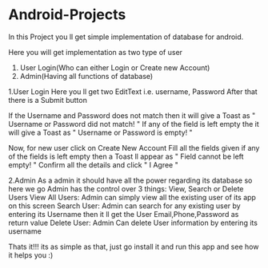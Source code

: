 # Android-Projects

In this Project you ll get simple implementation of database for android.

Here  you will get implementation as two type of user 
1. User Login(Who can either Login or Create new Account)
2. Admin(Having all functions of database)

1.User Login
Here you ll get two EditText i.e. username, Password
After that there is a Submit button 

If the Username and Password does not match then it will give a Toast as " Username or Password did not match! "
If any of the field is left empty the it will give a Toast as " Username or Password is empty! "

Now, for new user click on Create New Account
Fill all the fields given
if any of the fields is left empty then a Toast ll appear as " Field cannot be left empty! "
Confirm all the details and click " I Agree "

2.Admin
As a admin it should have all the power regarding its database so here we go
Admin has the control over 3 things: View, Search or Delete Users
View All Users:
Admin can simply view all the existing user of its app on this screen
Search User:
Admin can search for any existing user by entering its Username 
then it ll get the User Email,Phone,Password as return value
Delete User:
Admin Can delete User information by entering its username

Thats it!!!
its as simple as that, just go install it and run this app and see how it helps you :)
